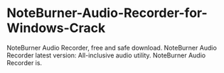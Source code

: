 # NoteBurner-Audio-Recorder-for-Windows-Crack
NoteBurner Audio Recorder, free and safe download. NoteBurner Audio Recorder latest version: All-inclusive audio utility. NoteBurner Audio Recorder is.
